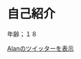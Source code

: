 <!DOCTYPE html>
<html>
<head>
  <title>Alanのプロフィール</title>
  </head>
  <body>
    <h1>自己紹介</h1>
    <p>年齢；１８</p>
    <a href="https://twitter.com/eemmbab">Alanのツイッターを表示</a>
    </body>
  </html>

